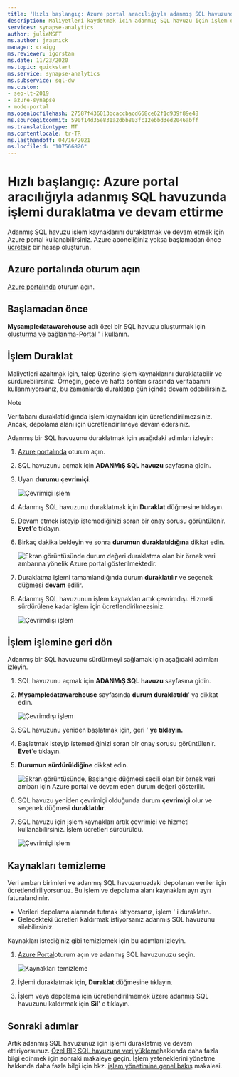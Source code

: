 ```yaml
---
title: 'Hızlı başlangıç: Azure portal aracılığıyla adanmış SQL havuzunda işlemi duraklatma ve devam ettirme'
description: Maliyetleri kaydetmek için adanmış SQL havuzu için işlem duraklatmak üzere Azure portal kullanın. Veri ambarını kullanmaya hazırsanız işlem işlemine da izin verilmez.
services: synapse-analytics
author: julieMSFT
ms.author: jrasnick
manager: craigg
ms.reviewer: igorstan
ms.date: 11/23/2020
ms.topic: quickstart
ms.service: synapse-analytics
ms.subservice: sql-dw
ms.custom:
- seo-lt-2019
- azure-synapse
- mode-portal
ms.openlocfilehash: 27587f436013bcaccbacd668ce62f1d939f89e48
ms.sourcegitcommit: 590f14d35e831a2dbb803fc12ebbd3ed2046abff
ms.translationtype: MT
ms.contentlocale: tr-TR
ms.lasthandoff: 04/16/2021
ms.locfileid: "107566826"
---
```

# <a name="quickstart-pause-and-resume-compute-in-dedicated-sql-pool-via-the-azure-portal"></a>Hızlı başlangıç: Azure portal aracılığıyla adanmış SQL havuzunda işlemi duraklatma ve devam ettirme

Adanmış SQL havuzu işlem kaynaklarını duraklatmak ve devam etmek için Azure portal kullanabilirsiniz. Azure aboneliğiniz yoksa başlamadan önce [ücretsiz](https://azure.microsoft.com/free/) bir hesap oluşturun.

## <a name="sign-in-to-the-azure-portal"></a>Azure portalında oturum açın

[Azure portalında](https://portal.azure.com/) oturum açın.

## <a name="before-you-begin"></a>Başlamadan önce

**Mysampledatawarehouse** adlı özel bir SQL havuzu oluşturmak için [oluşturma ve bağlanma-Portal](../quickstart-create-sql-pool-portal.md) ' i kullanın. 

## <a name="pause-compute"></a>İşlem Duraklat

Maliyetleri azaltmak için, talep üzerine işlem kaynaklarını duraklatabilir ve sürdürebilirsiniz. Örneğin, gece ve hafta sonları sırasında veritabanını kullanmıyorsanız, bu zamanlarda duraklatıp gün içinde devam edebilirsiniz.
 
>[!NOTE]
>Veritabanı duraklatıldığında işlem kaynakları için ücretlendirilmezsiniz. Ancak, depolama alanı için ücretlendirilmeye devam edersiniz. 

Adanmış bir SQL havuzunu duraklatmak için aşağıdaki adımları izleyin:

1. [Azure portalında](https://portal.azure.com/) oturum açın.
2. SQL havuzunu açmak için **ADANMıŞ SQL havuzu** sayfasına gidin. 
3. Uyarı **durumu** **çevrimiçi**.

    ![Çevrimiçi işlem](././media/pause-and-resume-compute-portal/compute-online.png)

4. Adanmış SQL havuzunu duraklatmak için **Duraklat** düğmesine tıklayın. 
5. Devam etmek isteyip istemediğinizi soran bir onay sorusu görüntülenir. **Evet**'e tıklayın.
6. Birkaç dakika bekleyin ve sonra **durumun** **duraklatıldığına** dikkat edin.

    ![Ekran görüntüsünde durum değeri duraklatma olan bir örnek veri ambarına yönelik Azure portal gösterilmektedir.](./media/pause-and-resume-compute-portal/pausing.png)

7. Duraklatma işlemi tamamlandığında durum **duraklatılır** ve seçenek düğmesi **devam** edilir.
8. Adanmış SQL havuzunun işlem kaynakları artık çevrimdışı. Hizmeti sürdürülene kadar işlem için ücretlendirilmezsiniz.

    ![Çevrimdışı işlem](././media/pause-and-resume-compute-portal/compute-offline.png)


## <a name="resume-compute"></a>İşlem işlemine geri dön

Adanmış bir SQL havuzunu sürdürmeyi sağlamak için aşağıdaki adımları izleyin.

1. SQL havuzunu açmak için **ADANMıŞ SQL havuzu** sayfasına gidin.
3. **Mysampledatawarehouse** sayfasında **durum** **duraklatıldı**' ya dikkat edin.

    ![Çevrimdışı işlem](././media/pause-and-resume-compute-portal/compute-offline.png)

1. SQL havuzunu yeniden başlatmak için, geri ' **ye tıklayın.** 
1. Başlatmak isteyip istemediğinizi soran bir onay sorusu görüntülenir. **Evet**'e tıklayın.
1. **Durumun** **sürdürüldiğine** dikkat edin.

    ![Ekran görüntüsünde, Başlangıç düğmesi seçili olan bir örnek veri ambarı için Azure portal ve devam eden durum değeri gösterilir.](./media/pause-and-resume-compute-portal/resuming.png)

1. SQL havuzu yeniden çevrimiçi olduğunda durum **çevrimiçi** olur ve seçenek düğmesi **duraklatılır**.
1. SQL havuzu için işlem kaynakları artık çevrimiçi ve hizmeti kullanabilirsiniz. İşlem ücretleri sürdürüldü.

    ![Çevrimiçi işlem](././media/pause-and-resume-compute-portal/compute-online.png)

## <a name="clean-up-resources"></a>Kaynakları temizleme

Veri ambarı birimleri ve adanmış SQL havuzunuzdaki depolanan veriler için ücretlendiriliyorsunuz. Bu işlem ve depolama alanı kaynakları ayrı ayrı faturalandırılır. 

- Verileri depolama alanında tutmak istiyorsanız, işlem ' i duraklatın.
- Gelecekteki ücretleri kaldırmak istiyorsanız adanmış SQL havuzunu silebilirsiniz. 

Kaynakları istediğiniz gibi temizlemek için bu adımları izleyin.

1. [Azure Portal](https://portal.azure.com)oturum açın ve adanmış SQL havuzunuzu seçin.

    ![Kaynakları temizleme](./media/pause-and-resume-compute-portal/clean-up-resources.png)

1. İşlemi duraklatmak için, **Duraklat** düğmesine tıklayın. 

1. İşlem veya depolama için ücretlendirilmemek üzere adanmış SQL havuzunu kaldırmak için **Sil**' e tıklayın.



## <a name="next-steps"></a>Sonraki adımlar

Artık adanmış SQL havuzunuz için işlemi duraklatmış ve devam ettiriyorsunuz. [Özel BIR SQL havuzuna veri yükleme](./load-data-from-azure-blob-storage-using-copy.md)hakkında daha fazla bilgi edinmek için sonraki makaleye geçin. İşlem yeteneklerini yönetme hakkında daha fazla bilgi için bkz. [işlem yönetimine genel bakış](sql-data-warehouse-manage-compute-overview.md) makalesi.
